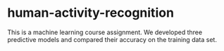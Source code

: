 # human-activity-recognition
This is a machine learning course assignment. We developed three predictive models and compared their accuracy on the training data set.
